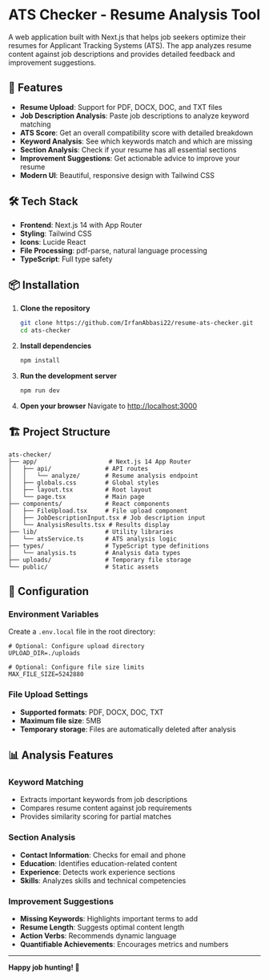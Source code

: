 # ATS Checker - Resume Analysis Tool

A web application built with Next.js that helps job seekers optimize their resumes for Applicant Tracking Systems (ATS). The app analyzes resume content against job descriptions and provides detailed feedback and improvement suggestions.

## 🚀 Features

- **Resume Upload**: Support for PDF, DOCX, DOC, and TXT files
- **Job Description Analysis**: Paste job descriptions to analyze keyword matching
- **ATS Score**: Get an overall compatibility score with detailed breakdown
- **Keyword Analysis**: See which keywords match and which are missing
- **Section Analysis**: Check if your resume has all essential sections
- **Improvement Suggestions**: Get actionable advice to improve your resume
- **Modern UI**: Beautiful, responsive design with Tailwind CSS

## 🛠️ Tech Stack

- **Frontend**: Next.js 14 with App Router
- **Styling**: Tailwind CSS
- **Icons**: Lucide React
- **File Processing**: pdf-parse, natural language processing
- **TypeScript**: Full type safety

## 📦 Installation

1. **Clone the repository**
   ```bash
   git clone https://github.com/IrfanAbbasi22/resume-ats-checker.git
   cd ats-checker
   ```

2. **Install dependencies**
   ```bash
   npm install
   ```

3. **Run the development server**
   ```bash
   npm run dev
   ```

4. **Open your browser**
   Navigate to [http://localhost:3000](http://localhost:3000)

## 🏗️ Project Structure

```
ats-checker/
├── app/                    # Next.js 14 App Router
│   ├── api/               # API routes
│   │   └── analyze/       # Resume analysis endpoint
│   ├── globals.css        # Global styles
│   ├── layout.tsx         # Root layout
│   └── page.tsx           # Main page
├── components/            # React components
│   ├── FileUpload.tsx     # File upload component
│   ├── JobDescriptionInput.tsx # Job description input
│   └── AnalysisResults.tsx # Results display
├── lib/                   # Utility libraries
│   └── atsService.ts      # ATS analysis logic
├── types/                 # TypeScript type definitions
│   └── analysis.ts        # Analysis data types
├── uploads/               # Temporary file storage
└── public/                # Static assets
```

## 🔧 Configuration

### Environment Variables

Create a `.env.local` file in the root directory:

```env
# Optional: Configure upload directory
UPLOAD_DIR=./uploads

# Optional: Configure file size limits
MAX_FILE_SIZE=5242880
```

### File Upload Settings

- **Supported formats**: PDF, DOCX, DOC, TXT
- **Maximum file size**: 5MB
- **Temporary storage**: Files are automatically deleted after analysis

## 📊 Analysis Features

### Keyword Matching
- Extracts important keywords from job descriptions
- Compares resume content against job requirements
- Provides similarity scoring for partial matches

### Section Analysis
- **Contact Information**: Checks for email and phone
- **Education**: Identifies education-related content
- **Experience**: Detects work experience sections
- **Skills**: Analyzes skills and technical competencies

### Improvement Suggestions
- **Missing Keywords**: Highlights important terms to add
- **Resume Length**: Suggests optimal content length
- **Action Verbs**: Recommends dynamic language
- **Quantifiable Achievements**: Encourages metrics and numbers

---

**Happy job hunting! 🎯** 